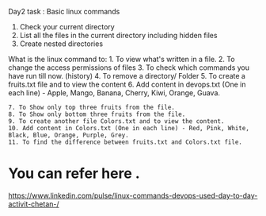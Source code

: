 Day2 task : Basic linux commands
1. Check your current directory
2. List all the files in the current directory including hidden files
3. Create nested directories


What is the linux command to:
    1. To view what's written in a file.
    2. To change the access permissions of files
    3. To check which commands you have run till now. (history)
    4. To remove a directory/ Folder
    5. To create a fruits.txt file and to view the content
    6. Add content in devops.txt (One in each line) - Apple, Mango, Banana, Cherry, Kiwi, Orange, Guava.

    7. To Show only top three fruits from the file.
    8. To Show only bottom three fruits from the file.
    9. To create another file Colors.txt and to view the content.
    10. Add content in Colors.txt (One in each line) - Red, Pink, White, Black, Blue, Orange, Purple, Grey.
    11. To find the difference between fruits.txt and Colors.txt file.


# You can refer here . 
https://www.linkedin.com/pulse/linux-commands-devops-used-day-to-day-activit-chetan-/